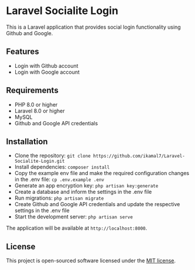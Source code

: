 Laravel Socialite Login
=======================

This is a Laravel application that provides social login functionality using Github and Google.

Features
--------

*   Login with Github account
*   Login with Google account

Requirements
------------

*   PHP 8.0 or higher
*   Laravel 8.0 or higher
*   MySQL
*   Github and Google API credentials

Installation
------------

*   Clone the repository: `git clone https://github.com/ikamal7/Laravel-Socialite-Login.git`
*   Install dependencies: `composer install`
*   Copy the example env file and make the required configuration changes in the .env file: `cp .env.example .env`
*   Generate an app encryption key: `php artisan key:generate`
*   Create a database and inform the settings in the .env file
*   Run migrations: `php artisan migrate`
*   Create Github and Google API credentials and update the respective settings in the .env file
*   Start the development server: `php artisan serve`

The application will be available at `http://localhost:8000`.

License
-------

This project is open-sourced software licensed under the [MIT license](https://opensource.org/licenses/MIT).
